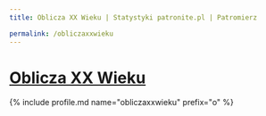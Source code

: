 ```yaml
---
title: Oblicza XX Wieku | Statystyki patronite.pl | Patromierz

permalink: /obliczaxxwieku
---
```


# [Oblicza XX Wieku](https://patronite.pl/obliczaxxwieku)

{% include profile.md name="obliczaxxwieku" prefix="o" %}
